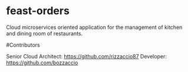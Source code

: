 # feast-orders
Cloud microservices oriented application for the management of kitchen and dining room of restaurants.

#Contributors

Senior Cloud Architect: https://github.com/rizzaccio87
Developer: https://github.com/bozzaccio
